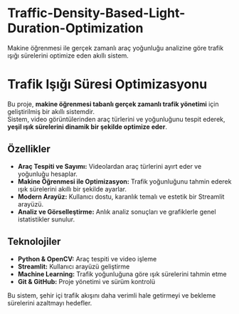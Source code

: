 # Traffic-Density-Based-Light-Duration-Optimization
Makine öğrenmesi ile gerçek zamanlı araç yoğunluğu analizine göre trafik ışığı sürelerini optimize eden akıllı sistem.

# Trafik Işığı Süresi Optimizasyonu

Bu proje, **makine öğrenmesi tabanlı gerçek zamanlı trafik yönetimi** için geliştirilmiş bir akıllı sistemdir.  
Sistem, video görüntülerinden araç türlerini ve yoğunluğunu tespit ederek, **yeşil ışık sürelerini dinamik bir şekilde optimize eder**.  

## Özellikler
- **Araç Tespiti ve Sayımı:** Videolardan araç türlerini ayırt eder ve yoğunluğu hesaplar.
- **Makine Öğrenmesi ile Optimizasyon:** Trafik yoğunluğunu tahmin ederek ışık sürelerini akıllı bir şekilde ayarlar.
- **Modern Arayüz:** Kullanıcı dostu, karanlık temalı ve estetik bir Streamlit arayüzü.
- **Analiz ve Görselleştirme:** Anlık analiz sonuçları ve grafiklerle genel istatistikler sunulur.

## Teknolojiler
- **Python & OpenCV:** Araç tespiti ve video işleme
- **Streamlit:** Kullanıcı arayüzü geliştirme
- **Machine Learning:** Trafik yoğunluğuna göre ışık sürelerini tahmin etme
- **Git & GitHub:** Proje yönetimi ve sürüm kontrolü

Bu sistem, şehir içi trafik akışını daha verimli hale getirmeyi ve bekleme sürelerini azaltmayı hedefler.
